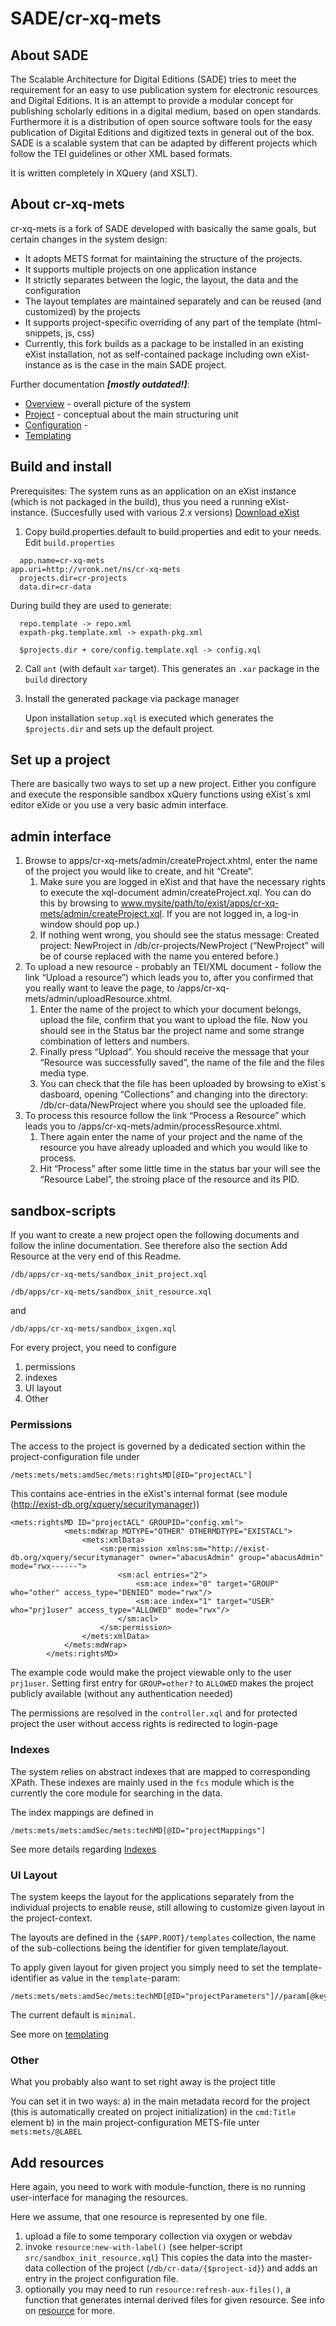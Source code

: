 SADE/cr-xq-mets
===============

About SADE
----------

The Scalable Architecture for Digital Editions (SADE) tries to meet the requirement for an easy to use publication system for electronic resources and Digital Editions. It is an attempt to provide a modular concept for publishing scholarly editions in a digital medium, based on open standards. Furthermore it is a distribution of open source software tools for the easy publication of Digital Editions and digitized texts in general out of the box. SADE is a scalable system that can be adapted by different projects which follow the TEI guidelines or other XML based formats.

It is written completely in XQuery (and XSLT).

About cr-xq-mets
----------------
cr-xq-mets is a fork of SADE developed with basically the same goals, but certain changes in the system design:

* It adopts METS format for maintaining the structure of the projects.
* It supports multiple projects on one application instance
* It strictly separates between the logic, the layout, the data and the configuration
* The layout templates are maintained separately and can be reused (and customized) by the projects 
* It supports project-specific overriding of any part of the template (html-snippets, js, css)
* Currently, this fork builds as a package to be installed in an existing eXist installation, not as self-contained package including own eXist-instance as is the case in the main SADE project.

Further documentation **_[mostly outdated!]_**:

* [Overview](docs/overview.md) - overall picture of the system
* [Project](docs/cr-project.md) - conceptual about the main structuring unit
* [Configuration](docs/config.md) -  
* [Templating](docs/templating.md)


Build and install
----------------

Prerequisites: The system runs as an application on an eXist instance (which is not packaged in the build), thus you need a running eXist-instance. (Succesfully used with various 2.x versions)
[Download eXist](http://exist-db.org/exist/apps/homepage/index.html#downloads)

1. Copy build.properties.default to build.properties and edit to your needs.
Edit `build.properties`

  ```
	app.name=cr-xq-mets
  app.uri=http://vronk.net/ns/cr-xq-mets
	projects.dir=cr-projects
	data.dir=cr-data
  ```

  During build they are used to generate: 

  ```	
	repo.template -> repo.xml
	expath-pkg.template.xml -> expath-pkg.xml
	
	$projects.dir + core/config.template.xql -> config.xql
  ```
	
2. Call `ant` (with default `xar` target). This generates an `.xar` package in the `build` directory 

1. Install the generated package via package manager 

	Upon installation `setup.xql` is executed which generates the `$projects.dir`
	and sets up the default project.

Set up a project
----------------

There are basically two ways to set up a new project. Either you configure and execute the responsible sandbox xQuery functions using eXist´s xml editor eXide or you use a very basic admin interface. 

admin interface
---------------
1. Browse to apps/cr-xq-mets/admin/createProject.xhtml, enter the name of the project you would like to create, and hit “Create”.
    1.   Make sure you are logged in eXist and that have the necessary rights to execute the xql-document admin/createProject.xql. You can do this by browsing to www.mysite/path/to/exist/apps/cr-xq-mets/admin/createProject.xql. If you are not logged in, a log-in window should pop up.) 
    2.   If nothing went wrong, you should see the status message: Created project: NewProject in /db/cr-projects/NewProject (“NewProject” will be of course replaced with the name you entered before.)
2. To upload a new resource - probably an TEI/XML document -  follow the link “Upload a resource”) which leads you to, after you confirmed that you really want to leave the page, to /apps/cr-xq-mets/admin/uploadResource.xhtml. 
    1. Enter the name of the project to which your document belongs, upload the file, confirm that you want to upload the file. Now you should see in the Status bar the project name and some strange combination of letters and numbers.
    2. Finally press “Upload”. You should receive the message that your “Resource was successfully saved”, the name of the file and the files media type.
    3. You can check that the file has been uploaded by browsing to eXist´s dasboard, opening “Collections” and changing into the directory: /db/cr-data/NewProject where you should see the uploaded file.
3. To process this resource follow the link “Process a Resource” which leads you to /apps/cr-xq-mets/admin/processResource.xhtml. 
    1. There again enter the name of your project and the name of the resource you have already uploaded and which you would like to process.
    2. Hit “Process” after some little time in the status bar your will see the “Resource Label”, the stroing place of the resource and its PID. 


sandbox-scripts
---------------

If you want to create a new project open the following documents and follow the inline documentation. See therefore also the section Add Resource at the very end of this Readme.
```
/db/apps/cr-xq-mets/sandbox_init_project.xql
```
```
/db/apps/cr-xq-mets/sandbox_init_resource.xql
```
and 
```
/db/apps/cr-xq-mets/sandbox_ixgen.xql
```
For every project, you need to configure 

1. permissions
1. indexes
1. UI layout
1. Other

### Permissions

The access to the project is governed by a dedicated section within the project-configuration file under 
```
/mets:mets/mets:amdSec/mets:rightsMD[@ID="projectACL"]
```

This contains ace-entries in the eXist's internal format (see module (http://exist-db.org/xquery/securitymanager))

```
<mets:rightsMD ID="projectACL" GROUPID="config.xml">
            <mets:mdWrap MDTYPE="OTHER" OTHERMDTYPE="EXISTACL">
                <mets:xmlData>
                    <sm:permission xmlns:sm="http://exist-db.org/xquery/securitymanager" owner="abacusAdmin" group="abacusAdmin" mode="rwx------">
                        <sm:acl entries="2">
                            <sm:ace index="0" target="GROUP" who="other" access_type="DENIED" mode="rwx"/>
                            <sm:ace index="1" target="USER" who="prj1user" access_type="ALLOWED" mode="rwx"/>
                        </sm:acl>
                    </sm:permission>
                </mets:xmlData>
            </mets:mdWrap>
        </mets:rightsMD> 
```

The example code would make the project viewable only to the user `prj1user`. Setting first entry for `GROUP=other?` to `ALLOWED` makes the project publicly available (without any authentication needed)

The permissions are resolved in the `controller.xql` and for protected project the user without access rights is redirected to login-page

### Indexes

The system relies on abstract indexes that are mapped to corresponding XPath.
These indexes are mainly used in the `fcs` module which is the currently the core module for searching in the data.

The index mappings are defined in
```
/mets:mets/mets:amdSec/mets:techMD[@ID="projectMappings"]
```

See more details regarding [Indexes](docs/indexes.md)


### UI Layout

The system keeps the layout for the applications separately from the individual projects to enable reuse,
still allowing to customize given layout in the project-context.

The layouts are defined in the `{$APP.ROOT}/templates` collection, the name of the sub-collections being the identifier for given template/layout.

To apply given layout for given project you simply need to set the template-identifier as value in the `template`-param:
```
/mets:mets/mets:amdSec/mets:techMD[@ID="projectParameters"]//param[@key="template"]
```

The current default is `minimal`.

See more on [templating](docs/templating.md)

### Other

What you probably also want to set right away is the project title

You can set it in two ways:
a) in the main metadata record for the project (this is automatically created on project initialization) in the `cmd:Title` element 
b) in the main project-configuration METS-file unter `mets:mets/@LABEL`


Add resources
-------------
Here again, you need to work with module-function, there is no running user-interface for managing the resources.

Here we assume, that one resource is represented by one file.

1. upload a file to some temporary collection via oxygen or webdav
1. invoke `resource:new-with-label()` (see helper-script `src/sandbox_init_resource.xql`)
   This copies the data into the master-data collection of the project (`/db/cr-data/{$project-id}`)
   and adds an entry in the project configuration file.
1. optionally you may need to run `resource:refresh-aux-files()`, a function that generates internal derived files for given resource. See info on [resource](docs/resource.md) for more.
